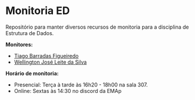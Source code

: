 # Monitoria ED
Repositório para manter diversos recursos de monitoria para a disciplina de Estrutura de Dados.

**Monitores:**
- [Tiago Barradas Figueiredo](https://github.com/barrafas)
- [Wellington José Leite da Silva](https://github.com/wellington36)

**Horário de monitoria:**
- Presencial: Terça à tarde às 16h20 - 18h00 na sala 307.
- Online: Sextas às 14:30 no discord da EMAp

